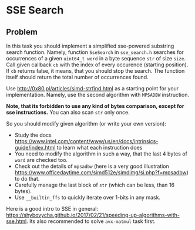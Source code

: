 # SSE Search

## Problem

In this task you should implement a simplified sse-powered substring search function. Namely, function `SseSearch` in `sse_search.h`
searches for occurrences of a given `uint64_t word` in a byte sequence `str` of size `size`. Call given callback `cb` with the index of
every occurence (starting position). If `cb` returns false, it means, that you should stop the search. The function itself should return
the total number of occurrences found.

Use http://0x80.pl/articles/simd-strfind.html as a starting point for your implementation. Namely, use the second algorithm with `MPSADBW`
instruction.

**Note, that its forbidden to use any kind of bytes comparison, except for sse instructions.** You can also scan `str` only once.

So you should modify given algorithm (or write your own version):
- Study the docs https://www.intel.com/content/www/us/en/docs/intrinsics-guide/index.html to learn what each instruction does
- You need to modify the algorithm in such a way, that the last 4 bytes of `word` are checked too.
- Check out the details of `mpsadbw` (here is a very good illustration https://www.officedaytime.com/simd512e/simdimg/si.php?f=mpsadbw) to do that.
- Carefully manage the last block of `str` (which can be less, than 16 bytes).
- Use `__builtin_ffs` to quickly iterate over 1-bits in any mask.

Here is a good intro to SSE in general: https://shybovycha.github.io/2017/02/21/speeding-up-algorithms-with-sse.html. Its also recommended to solve
`avx-matmul` task first.
